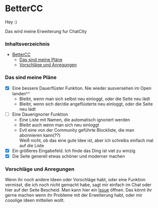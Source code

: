 # BetterCC

Hey :)

Das wird meine Erweiterung fur ChatCity

### Inhaltsverzeichnis
- [BetterCC](#bettercc)
  - [Das sind meine Pläne](#das-sind-meine-pl%C3%A4ne)
  - [Vorschläge und Anregungen](#vorschl%C3%A4ge-und-anregungen)

### Das sind meine Pläne 

- [x] Eine bessere Dauerflüster Funktion. Nie wieder ausversehen im Open landen^^
  - Bleibt, wenn man sich selbst neu einloggt, oder die Seite neu lädt
  - Bleibt, wenn sich der/die angeflüsterte neu einloggt, oder die Seite neu lädt 
- [ ] Eine Dauerignorier Funktion
  - Eine Liste mit Namen, die automatisch ignoriert werden
  - Bleibt auch wenn man sich neu einloggt
  - Evtl eine von der Community geführte Blockliste, die man abonnieren kann(??)<br>
    Weiß nicht, ob das eine gute Idee ist, aber ich schreibs einfach mal auf die Liste
- [x] Ein größeres Eingabefeld. Ich finde das Ding ist viel zu winzig 
- [x] Die Seite generell etwas schöner und moderner machen

### Vorschläge und Anregungen
Wenn ihr noch andere Ideen oder Vorschläge habt, oder eine Funktion vermisst, 
die ich noch nicht gemacht habe, sagt mir einfach im Chat oder hier auf der Seite Bescheid.
Man kann hier ein [Issue](https://github.com/SarahDieCoolige/BetterCC/issues) öffnen. 
Das könnt ihr gerne machen wenn ihr Probleme mit der Erweiterung habt, oder mir cooolige Ideen mitteilen wollt.


